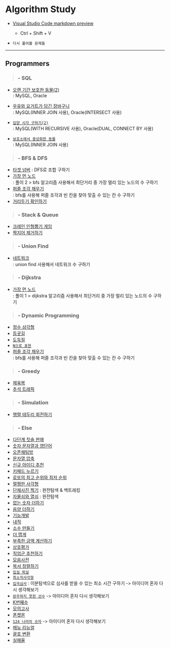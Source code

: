 # Algorithm Study

-   [Visual Studio Code markdown preview](https://code.visualstudio.com/docs/languages/markdown)

    -   Ctrl + Shift + V

-   `다시 풀어볼 문제들`

---

## Programmers

> ### - SQL

-   [오랜 기간 보호한 동물(2)](https://programmers.co.kr/learn/courses/30/lessons/59411)  
    : MySQL, Oracle

-   [우유와 요거트가 담긴 장바구니](https://programmers.co.kr/learn/courses/30/lessons/62284)  
    : MySQL(INNER JOIN 사용), Oracle(INTERSECT 사용)

-   [`입양 시각 구하기(2)`](https://programmers.co.kr/learn/courses/30/lessons/59413)  
    : MySQL(WITH RECURSIVE 사용), Oracle(DUAL, CONNECT BY 사용)

-   [`보호소에서 중성화한 동물`](https://programmers.co.kr/learn/courses/30/lessons/59045)  
    : MySQL(INNER JOIN 사용)

> ### - BFS & DFS

-   [타겟 넘버](https://programmers.co.kr/learn/courses/30/lessons/43165)
    : DFS로 조합 구하기
-   [가장 먼 노드](https://programmers.co.kr/learn/courses/30/lessons/49189)  
    : 풀이 2 > bfs 알고리즘 사용해서 최단거리 중 가장 멀리 있는 노드의 수 구하기
-   [퍼즐 조각 채우기](https://programmers.co.kr/learn/courses/30/lessons/84021)  
    : bfs를 사용해 퍼즐 조각과 빈 칸을 찾아 맞출 수 있는 칸 수 구하기
-   [거리두기 확인하기](https://programmers.co.kr/learn/courses/30/lessons/81302)  

> ### - Stack & Queue

-   [크레인 인형뽑기 게임](https://programmers.co.kr/learn/courses/30/lessons/64061)
-   [짝지어 제거하기](https://programmers.co.kr/learn/courses/30/lessons/12973)

> ### - Union Find

-   [네트워크](https://programmers.co.kr/learn/courses/30/lessons/43162)  
    : union find 사용해서 네트워크 수 구하기

> ### - Dijkstra

-   [가장 먼 노드](https://programmers.co.kr/learn/courses/30/lessons/49189)  
    : 풀이 1 > dijkstra 알고리즘 사용해서 최단거리 중 가장 멀리 있는 노드의 수 구하기

> ### - Dynamic Programming

-   [정수 삼각형](https://programmers.co.kr/learn/courses/30/lessons/43105)
-   [등굣길](https://programmers.co.kr/learn/courses/30/lessons/42898)
-   [도둑질](https://programmers.co.kr/learn/courses/30/lessons/42897)
-   [`N으로 표현`](https://programmers.co.kr/learn/courses/30/lessons/42895)
-   [퍼즐 조각 채우기](https://programmers.co.kr/learn/courses/30/lessons/84021)  
    : bfs를 사용해 퍼즐 조각과 빈 칸을 찾아 맞출 수 있는 칸 수 구하기

> ### - Greedy

-   [체육복](https://programmers.co.kr/learn/courses/30/lessons/42862)
-   [추석 트래픽](https://programmers.co.kr/learn/courses/30/lessons/17676)

> ### - Simulation

-   [행렬 테두리 회전하기](https://programmers.co.kr/learn/courses/30/lessons/77485)

> ### - Else

-   [다단계 칫솔 판매](https://programmers.co.kr/learn/courses/30/lessons/77486)
-   [숫자 문자열과 영단어](https://programmers.co.kr/learn/courses/30/lessons/81301)
-   [오픈채팅방](https://programmers.co.kr/learn/courses/30/lessons/42888)
-   [문자열 압축](https://programmers.co.kr/learn/courses/30/lessons/60057)
-   [신규 아이디 추천](https://programmers.co.kr/learn/courses/30/lessons/72410)
-   [키패드 누르기](https://programmers.co.kr/learn/courses/30/lessons/67256)
-   [로또의 최고 순위와 최저 순위](https://programmers.co.kr/learn/courses/30/lessons/77484)
-   [멀쩡한 사각형](https://programmers.co.kr/learn/courses/30/lessons/62048)
-   [단체사진 찍기](https://programmers.co.kr/learn/courses/30/lessons/1835)
    : 완전탐색 & 백트래킹
-   [자물쇠와 열쇠](https://programmers.co.kr/learn/courses/30/lessons/60059)
    : 완전탐색
-   [없는 숫자 더하기](https://programmers.co.kr/learn/courses/30/lessons/86051)
-   [음양 더하기](https://programmers.co.kr/learn/courses/30/lessons/76501)
-   [기능개발](https://programmers.co.kr/learn/courses/30/lessons/42586)
-   [내적](https://programmers.co.kr/learn/courses/30/lessons/70128)
-   [소수 만들기](https://programmers.co.kr/learn/courses/30/lessons/12977)
-   [더 맵게](https://programmers.co.kr/learn/courses/30/lessons/42626)
-   [부족한 금액 계산하기](https://programmers.co.kr/learn/courses/30/lessons/82612)
-   [상호평가](https://programmers.co.kr/learn/courses/30/lessons/83201)
-   [직업군 추천하기](https://programmers.co.kr/learn/courses/30/lessons/84325)
-   [모음사전](https://programmers.co.kr/learn/courses/30/lessons/84512)
-   [복서 정렬하기](https://programmers.co.kr/learn/courses/30/lessons/85002)
-   [`입실 퇴실`](https://programmers.co.kr/learn/courses/30/lessons/86048)
-   [`최소직사각형`](https://programmers.co.kr/learn/courses/30/lessons/86491)
-   [`입국심사`](https://programmers.co.kr/learn/courses/30/lessons/43238)
    : 이분탐색으로 심사를 받을 수 있는 최소 시간 구하기
    -> 아이디어 혼자 다시 생각해보기
-   [`완주하지 못한 선수`](https://programmers.co.kr/learn/courses/30/lessons/42576)
    -> 아이디어 혼자 다시 생각해보기
-   [K번째수](https://programmers.co.kr/learn/courses/30/lessons/42748)
-   [모의고사](https://programmers.co.kr/learn/courses/30/lessons/42840)
-   [폰켓몬](https://programmers.co.kr/learn/courses/30/lessons/1845)
-   [`124 나라의 숫자`](https://programmers.co.kr/learn/courses/30/lessons/12899)
    -> 아이디어 혼자 다시 생각해보기
-   [메뉴 리뉴얼](https://programmers.co.kr/learn/courses/30/lessons/72411)
-   [괄호 변환](https://programmers.co.kr/learn/courses/30/lessons/60058)
-   [실패율](https://programmers.co.kr/learn/courses/30/lessons/42889)
